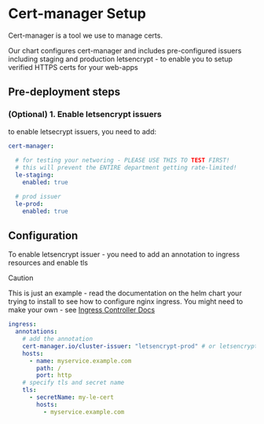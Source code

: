 # Cert-manager Setup

Cert-manager is a tool we use to manage certs.

Our chart configures cert-manager and includes pre-configured issuers including staging and production letsencrypt - to enable you to setup verified HTTPS certs for your web-apps

## Pre-deployment steps

### (Optional) 1. Enable letsencrypt issuers 

to enable letsecrypt issuers, you need to add:

```yaml
cert-manager:
  
  # for testing your networing - PLEASE USE THIS TO TEST FIRST! 
  # this will prevent the ENTIRE department getting rate-limited!
  le-staging:  
    enabled: true

  # prod issuer
  le-prod:
    enabled: true
```

## Configuration 

To enable letsencrypt issuer - you need to add an annotation to ingress resources and enable tls

> [!CAUTION]
> This is just an example - read the documentation on the helm chart your trying to install to see how to configure nginx ingress. 
> You might need to make your own - see [Ingress Controller Docs](https://kubernetes.io/docs/concepts/services-networking/ingress/) 

```yaml
ingress:
  annotations:
    # add the annotation
    cert-manager.io/cluster-issuer: "letsencrypt-prod" # or letsencrypt-staging or self-signed
    hosts:
      - name: myservice.example.com
        path: /
        port: http
    # specify tls and secret name
    tls:
      - secretName: my-le-cert
        hosts:
          - myservice.example.com
```
